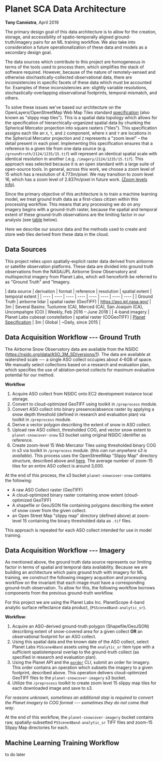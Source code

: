 # Planet SCA Data Architecture

**Tony Cannistra**, April 2019

The primary design goal of this data architecture is to allow for the creation, storage, and accessibility of spatio-temporally aligned ground-truth/imagery pairs for an ML training workflow. We also take into consideration a future operationalization of these data and models as a secondary design goal.

The data sources which contribute to this project are homogeneous in terms of the tools used to process them, which simplifies the stack of software required. However, because of the nature of remotely-sensed and otherwise stochastically-collected observational data, there are inconsistencies in specific facets of these data which must be accounted for. Examples of these inconsistencies are: slightly variable resolutions, stochastically-overlapping observational footprints, temporal mismatch, and others.

To solve these issues we've based our architecture on the OpenLayers/OpenStreetMap Web Map Tiles standard [specification](https://wiki.openstreetmap.org/wiki/Slippy_map_tilenames) (also known as "slippy map tiles"). This is a spatial data topology which allows for the specification of hierarchically-organized spatial data by chunking the Spherical Mercator projection into square rasters ("tiles"). This specification assigns each tile an `X`, `Y`, and `Z` component, where `X` and `Y` are locations in the Spherical Mercator projection and `Z` represents a "zoom level" – the detail present in each pixel. Implementing this specification ensures that a reference to a given tile from one data source (e.g. `/groundtruth/2124/1235/15.tif`) will represent an identical spatial scale with identical resolution in another (.e.g. `/imagery/2124/1235/15.tif`). This approach was selected because it is an open standard with a large suite of open-source tools. In general, across this work, we choose a zoom level of 15 which has a resolution of 4.773m/pixel. We may transition to zoom level 16, which has a zoom level of 2.837m/pixel in future work. [(Zoom levels info)](https://wiki.openstreetmap.org/wiki/Zoom_levels).

Since the primary objective of this architecture is to train a machine learning model, we treat ground truth data as a first-class citizen within this processing workflow. This means that any processing we do on any imagery begins with a ground-truth raster, because the spatial and temporal extent of these ground-truth observations are the limiting factor in our analysis (see [table](#table:datasource) below).

Here we describe our source data and the methods used to create and store web tiles derived from these data in the cloud.

## Data Sources

This project relies upon spatially-explicit raster data derived from airborne or satellite observation platforms. These data are divided into ground truth observations from the NASA/JPL Airborne Snow Observatory and multispectral imagery from Planet Labs, which will henceforth be referred to as "Ground Truth"  and "Imagery.

<a name="table:datasource"></a>

| data source | derivation | format | reference | resolution | spatial extent | temporal extent |
| ---- | ---- | ---- | ---- | ---- | ---- | ---- | ---- |
| Ground Truth | airborne lidar | spatial raster (GeoTIFF) |  https://aso.jpl.nasa.gov/ | 3m | Several Basins: Tuolumne (CA), Merced (CA), San Joaquin (CA), Uncompahgre (CO) | Weekly, Feb 2016 – June 2018 |
| 4-band imagery | Planet Labs cubesat constellation | spatial raster (COGeoTIFF) | [Planet Specification](https://assets.planet.com/docs/Planet_Combined_Imagery_Product_Specs_letter_screen.pdf) | 3m | Global | ~Daily, since 2015 |


## Data Acquisition Workflow --- Ground Truth

The Airborne Snow Observatory data are available from the NSIDC (https://nsidc.org/data/ASO_3M_SD/versions/1). The data are available at watershed scale --- a single ASO collect occupies about 4-6GB of space. We manually select collections based on a research and evaluation plan, which specifies the use of ablation-period collects for maximum evaluative potential for our method.

**Workflow**

1. Acquire ASO collect from NSIDC onto EC2 development instance local storage.
2. Convert to cloud-optimized GeoTIFF using toolkit in `/preprocess` module.
2. Convert ASO collect into binary presence/absence raster by applying a snow depth threshold (defined in research and evaluation plan) via toolkit in `/preprocess` module.
3. Derive a vector polygon describing the extent of snow in ASO collect.
2. Upload raw ASO collect, thresholded COG, and vector snow extent to `planet-snowcover-snow` S3 bucket using original NSIDC identifier as reference.
3. Create zoom-level 15 Web Mercator Tiles using thresholded binary COG in s3 via toolkit in `/preprocess` module. (*this can run anywhere s3 is available*). This process uses the OpenStreetMap "Slippy Map" directory structure, described above and [here](https://wiki.openstreetmap.org/wiki/Slippy_map_tilenames). The average number of zoom-15 tiles for an entire ASO collect is around 3,000.

At the end of this process, the s3 bucket `planet-snowcover-snow` contains the following:
*  A raw ASO Collect raster (GeoTIFF)
*  A cloud-optimized binary raster containing snow extent (cloud-optimized GeoTIFF)
* A shapefile or GeoJSON file containing polygons describing the extent of snow cover from the given collect.
* an Open Street Map "slippy map" directory (defined above) at zoom-level 15 containing the binary thresholded data as `.tif` files.

This approach is repeated for each ASO collect intended for use in model training.

## Data Acquisition Workflow --- Imagery

As mentioned above, the ground truth data source represents our limiting factor in terms of spatial and temporal data availability. Because we are building an architecture which pairs ground truth with imagery for ML training, we construct the following imagery acqusition and processing workflow on the invariant that each image must have a corresponding ground-truth observation. To allow for this, the following workflow borrows components from the previous ground-truth workflow.

For this project we are using the Planet Labs Inc. PlanetScope 4-band analytic surface reflectance data product, (`PSScene4Band-analytic_sr`).

**Workflow**:
  1. Acquire an ASO-derived ground-truth polygon (Shapefile/GeoJSON) describing extent of snow-covered area for a given collect **OR** an observational footprint for an ASO collect.
  2. Using this spatial data and the known date of the ASO collect, select Planet Labs `PSScene4Band` assets using the `analytic_sr` item type with a sufficient spatiotemporal overlap to the ground-truth collect (as specified in research and evaluation plan).
  3. Using the Planet API and the [`porder`](https://github.com/samapriya/porder) CLI, submit an order for imagery. This order contains an operation which subsets the imagery to a given footprint, described above. This operation delivers cloud-optimized GeoTIFF files to the `planet-snowcover-imagery` s3 bucket.
  4. Utilize the `/preprocess` toolkit to create zoom level 15 slippy map tiles for each downloaded image and save to s3.

*For reasons unknown, sometimes an additional step is required to convert the Planet imagery to COG format --- sometimes they do not come that way*.

At the end of this workflow, the `planet-snowcover-imagery` bucket contains raw, spatially-subsetted `PSScene4Band-analytic_sr` TIFF files and zoom-15 Slippy Map directories for each.

## Machine Learning Training Workflow

to do  later

